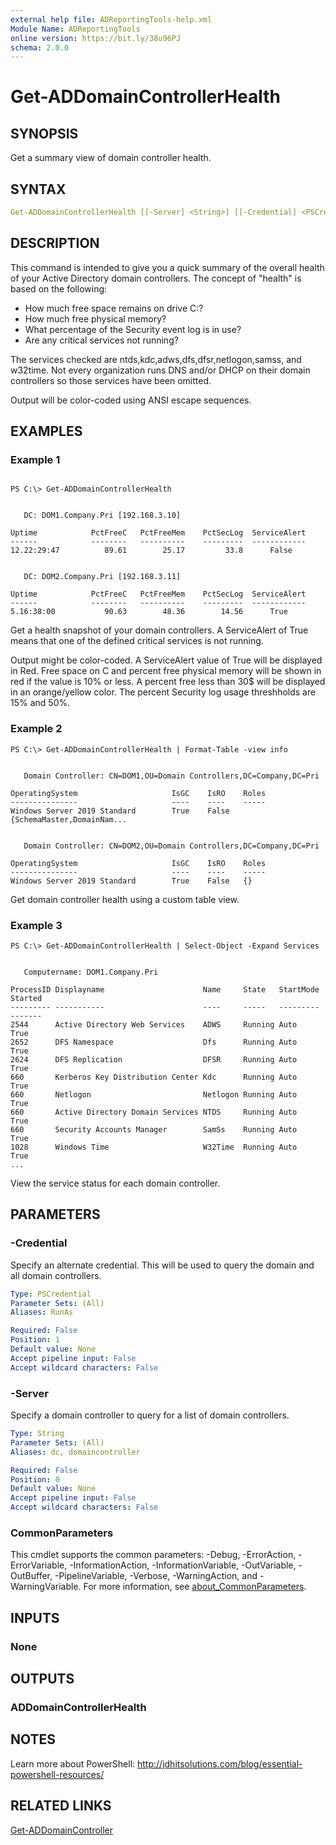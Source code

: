 ```yaml
---
external help file: ADReportingTools-help.xml
Module Name: ADReportingTools
online version: https://bit.ly/38u96PJ
schema: 2.0.0
---
```


# Get-ADDomainControllerHealth

## SYNOPSIS

Get a summary view of domain controller health.

## SYNTAX

```yaml
Get-ADDomainControllerHealth [[-Server] <String>] [[-Credential] <PSCredential>] [<CommonParameters>]
```

## DESCRIPTION

This command is intended to give you a quick summary of the overall health of your Active Directory domain controllers. The concept of "health" is based on the following:

- How much free space remains on drive C:?
- How much free physical memory?
- What percentage of the Security event log is in use?
- Are any critical services not running?

The services checked are ntds,kdc,adws,dfs,dfsr,netlogon,samss, and w32time. Not every organization runs DNS and/or DHCP on their domain controllers so those services have been omitted.

Output will be color-coded using ANSI escape sequences.

## EXAMPLES

### Example 1

```dos

PS C:\> Get-ADDomainControllerHealth


   DC: DOM1.Company.Pri [192.168.3.10]

Uptime            PctFreeC   PctFreeMem    PctSecLog  ServiceAlert
------            --------   ----------    ---------  ------------
12.22:29:47          89.61        25.17         33.8      False


   DC: DOM2.Company.Pri [192.168.3.11]

Uptime            PctFreeC   PctFreeMem    PctSecLog  ServiceAlert
------            --------   ----------    ---------  ------------
5.16:38:00           90.63        48.36        14.56      True
```

Get a health snapshot of your domain controllers. A ServiceAlert of True means that one of the defined critical services is not running.

Output might be color-coded. A ServiceAlert value of True will be displayed in Red.  Free space on C and percent free physical memory will be shown in red if the value is 10% or less. A percent free less than 30$ will be displayed in an orange/yellow color. The percent Security log usage threshholds are 15% and 50%.

### Example 2

```dos
PS C:\> Get-ADDomainControllerHealth | Format-Table -view info


   Domain Controller: CN=DOM1,OU=Domain Controllers,DC=Company,DC=Pri

OperatingSystem                     IsGC    IsRO    Roles
---------------                     ----    ----    -----
Windows Server 2019 Standard        True    False   {SchemaMaster,DomainNam...


   Domain Controller: CN=DOM2,OU=Domain Controllers,DC=Company,DC=Pri

OperatingSystem                     IsGC    IsRO    Roles
---------------                     ----    ----    -----
Windows Server 2019 Standard        True    False   {}
```

Get domain controller health using a custom table view.

### Example 3

```dos
PS C:\> Get-ADDomainControllerHealth | Select-Object -Expand Services


   Computername: DOM1.Company.Pri

ProcessID Displayname                      Name     State   StartMode Started
--------- -----------                      ----     -----   --------- -------
2544      Active Directory Web Services    ADWS     Running Auto      True
2652      DFS Namespace                    Dfs      Running Auto      True
2624      DFS Replication                  DFSR     Running Auto      True
660       Kerberos Key Distribution Center Kdc      Running Auto      True
660       Netlogon                         Netlogon Running Auto      True
660       Active Directory Domain Services NTDS     Running Auto      True
660       Security Accounts Manager        SamSs    Running Auto      True
1028      Windows Time                     W32Time  Running Auto      True
...
```

View the service status for each domain controller.

## PARAMETERS

### -Credential

Specify an alternate credential. This will be used to query the domain and all domain controllers.

```yaml
Type: PSCredential
Parameter Sets: (All)
Aliases: RunAs

Required: False
Position: 1
Default value: None
Accept pipeline input: False
Accept wildcard characters: False
```

### -Server

Specify a domain controller to query for a list of domain controllers.

```yaml
Type: String
Parameter Sets: (All)
Aliases: dc, domaincontroller

Required: False
Position: 0
Default value: None
Accept pipeline input: False
Accept wildcard characters: False
```

### CommonParameters

This cmdlet supports the common parameters: -Debug, -ErrorAction, -ErrorVariable, -InformationAction, -InformationVariable, -OutVariable, -OutBuffer, -PipelineVariable, -Verbose, -WarningAction, and -WarningVariable. For more information, see [about_CommonParameters](http://go.microsoft.com/fwlink/?LinkID=113216).

## INPUTS

### None

## OUTPUTS

### ADDomainControllerHealth

## NOTES

Learn more about PowerShell:
http://jdhitsolutions.com/blog/essential-powershell-resources/

## RELATED LINKS

[Get-ADDomainController]()

